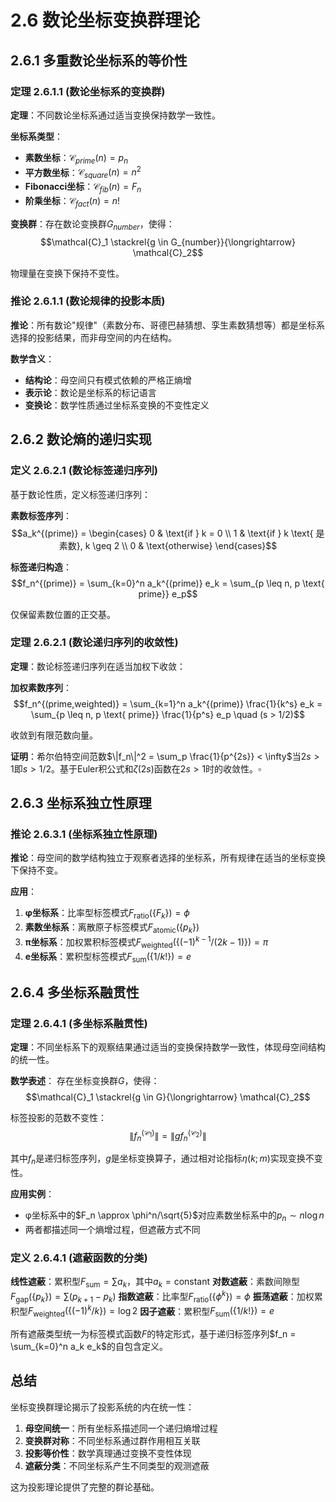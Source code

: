 # 2.6 数论坐标变换群理论

## 2.6.1 多重数论坐标系的等价性

### 定理 2.6.1.1 (数论坐标系的变换群)

**定理**：不同数论坐标系通过适当变换保持数学一致性。

**坐标系类型**：
- **素数坐标**：$\mathcal{C}_{prime}(n) = p_n$
- **平方数坐标**：$\mathcal{C}_{square}(n) = n^2$
- **Fibonacci坐标**：$\mathcal{C}_{fib}(n) = F_n$
- **阶乘坐标**：$\mathcal{C}_{fact}(n) = n!$

**变换群**：存在数论变换群$G_{number}$，使得：
$$\mathcal{C}_1 \stackrel{g \in G_{number}}{\longrightarrow} \mathcal{C}_2$$

物理量在变换下保持不变性。

### 推论 2.6.1.1 (数论规律的投影本质)

**推论**：所有数论"规律"（素数分布、哥德巴赫猜想、孪生素数猜想等）都是坐标系选择的投影结果，而非母空间的内在结构。

**数学含义**：
- **结构论**：母空间只有模式依赖的严格正熵增
- **表示论**：数论是坐标系的标记语言
- **变换论**：数学性质通过坐标系变换的不变性定义

## 2.6.2 数论熵的递归实现

### 定义 2.6.2.1 (数论标签递归序列)

基于数论性质，定义标签递归序列：

**素数标签序列**：
$$a_k^{(prime)} = \begin{cases}
0 & \text{if } k = 0 \\
1 & \text{if } k \text{ 是素数}, k \geq 2 \\
0 & \text{otherwise}
\end{cases}$$

**标签递归构造**：
$$f_n^{(prime)} = \sum_{k=0}^n a_k^{(prime)} e_k = \sum_{p \leq n, p \text{ prime}} e_p$$

仅保留素数位置的正交基。

### 定理 2.6.2.1 (数论递归序列的收敛性)

**定理**：数论标签递归序列在适当加权下收敛：

**加权素数序列**：
$$f_n^{(prime,weighted)} = \sum_{k=1}^n a_k^{(prime)} \frac{1}{k^s} e_k = \sum_{p \leq n, p \text{ prime}} \frac{1}{p^s} e_p \quad (s > 1/2)$$

收敛到有限范数向量。

**证明**：希尔伯特空间范数$\|f_n\|^2 = \sum_p \frac{1}{p^{2s}} < \infty$当$2s > 1$即$s > 1/2$。基于Euler积公式和$\zeta(2s)$函数在$2s > 1$时的收敛性。$\square$

## 2.6.3 坐标系独立性原理

### 推论 2.6.3.1 (坐标系独立性原理)

**推论**：母空间的数学结构独立于观察者选择的坐标系，所有规律在适当的坐标变换下保持不变。

**应用**：
1. **φ坐标系**：比率型标签模式$F_{\text{ratio}}(\{F_k\}) = \phi$
2. **素数坐标系**：离散原子标签模式$F_{\text{atomic}}(\{p_k\})$
3. **π坐标系**：加权累积标签模式$F_{\text{weighted}}(\{(-1)^{k-1}/(2k-1)\}) = \pi$
4. **e坐标系**：累积型标签模式$F_{\text{sum}}(\{1/k!\}) = e$

## 2.6.4 多坐标系融贯性

### 定理 2.6.4.1 (多坐标系融贯性)

**定理**：不同坐标系下的观察结果通过适当的变换保持数学一致性，体现母空间结构的统一性。

**数学表述**：
存在坐标变换群$G$，使得：
$$\mathcal{C}_1 \stackrel{g \in G}{\longrightarrow} \mathcal{C}_2$$

标签投影的范数不变性：
$$\|f_n^{(\mathcal{C}_1)}\| = \|g f_n^{(\mathcal{C}_2)}\|$$

其中$f_n$是递归标签序列，$g$是坐标变换算子，通过相对论指标$\eta(k; m)$实现变换不变性。

**应用实例**：
- φ坐标系中的$F_n \approx \phi^n/\sqrt{5}$对应素数坐标系中的$p_n \sim n \log n$
- 两者都描述同一个熵增过程，但遮蔽方式不同

### 定义 2.6.4.1 (遮蔽函数的分类)

**线性遮蔽**：累积型$F_{\text{sum}} = \sum a_k$，其中$a_k = \text{constant}$
**对数遮蔽**：素数间隙型$F_{\text{gap}}(\{p_k\}) = \sum (p_{k+1} - p_k)$
**指数遮蔽**：比率型$F_{\text{ratio}}(\{\phi^k\}) = \phi$
**振荡遮蔽**：加权累积型$F_{\text{weighted}}(\{(-1)^k/k\}) = \log 2$
**因子遮蔽**：累积型$F_{\text{sum}}(\{1/k!\}) = e$

所有遮蔽类型统一为标签模式函数$F$的特定形式，基于递归标签序列$f_n = \sum_{k=0}^n a_k e_k$的自包含定义。

## 总结

坐标变换群理论揭示了投影系统的内在统一性：
1. **母空间统一**：所有坐标系描述同一个递归熵增过程
2. **变换群对称**：不同坐标系通过群作用相互关联
3. **投影等价性**：数学真理通过变换不变性体现
4. **遮蔽分类**：不同坐标系产生不同类型的观测遮蔽

这为投影理论提供了完整的群论基础。